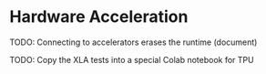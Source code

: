 # Hardware Acceleration

TODO: Connecting to accelerators erases the runtime (document)

TODO: Copy the XLA tests into a special Colab notebook for TPU
